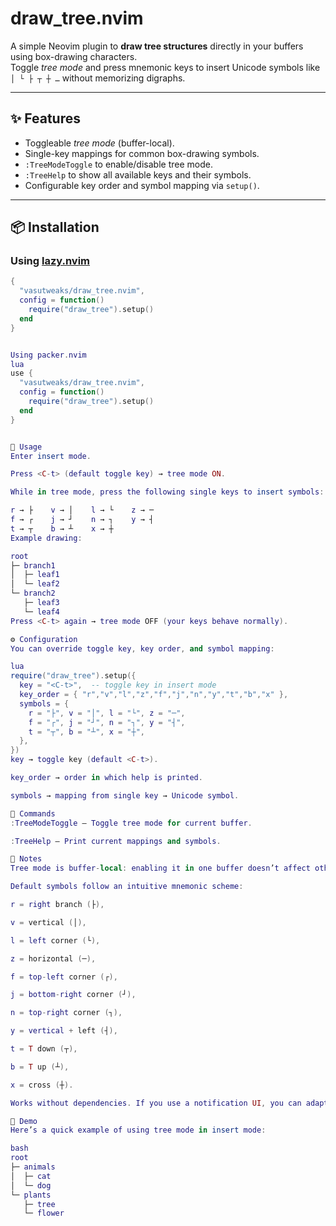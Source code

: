 # draw_tree.nvim

A simple Neovim plugin to **draw tree structures** directly in your buffers using box-drawing characters.  
Toggle *tree mode* and press mnemonic keys to insert Unicode symbols like `│ └ ├ ┬ ┼ …` without memorizing digraphs.

---

## ✨ Features

- Toggleable *tree mode* (buffer-local).
- Single-key mappings for common box-drawing symbols.
- `:TreeModeToggle` to enable/disable tree mode.
- `:TreeHelp` to show all available keys and their symbols.
- Configurable key order and symbol mapping via `setup()`.

---

## 📦 Installation

### Using [lazy.nvim](https://github.com/folke/lazy.nvim)

```lua
{
  "vasutweaks/draw_tree.nvim",
  config = function()
    require("draw_tree").setup()
  end
}


Using packer.nvim
lua
use {
  "vasutweaks/draw_tree.nvim",
  config = function()
    require("draw_tree").setup()
  end
}


🚀 Usage
Enter insert mode.

Press <C-t> (default toggle key) → tree mode ON.

While in tree mode, press the following single keys to insert symbols:

r → ├    v → │    l → └    z → ─
f → ┌    j → ┘    n → ┐    y → ┤
t → ┬    b → ┴    x → ┼
Example drawing:

root
├─ branch1
│  ├─ leaf1
│  └─ leaf2
└─ branch2
   ├─ leaf3
   └─ leaf4
Press <C-t> again → tree mode OFF (your keys behave normally).

⚙️ Configuration
You can override toggle key, key order, and symbol mapping:

lua
require("draw_tree").setup({
  key = "<C-t>",  -- toggle key in insert mode
  key_order = { "r","v","l","z","f","j","n","y","t","b","x" },
  symbols = {
    r = "├", v = "│", l = "└", z = "─",
    f = "┌", j = "┘", n = "┐", y = "┤",
    t = "┬", b = "┴", x = "┼",
  },
})
key → toggle key (default <C-t>).

key_order → order in which help is printed.

symbols → mapping from single key → Unicode symbol.

📖 Commands
:TreeModeToggle — Toggle tree mode for current buffer.

:TreeHelp — Print current mappings and symbols.

🔧 Notes
Tree mode is buffer-local: enabling it in one buffer doesn’t affect others.

Default symbols follow an intuitive mnemonic scheme:

r = right branch (├),

v = vertical (│),

l = left corner (└),

z = horizontal (─),

f = top-left corner (┌),

j = bottom-right corner (┘),

n = top-right corner (┐),

y = vertical + left (┤),

t = T down (┬),

b = T up (┴),

x = cross (┼).

Works without dependencies. If you use a notification UI, you can adapt the echo function.

📸 Demo
Here’s a quick example of using tree mode in insert mode:

bash
root
├─ animals
│  ├─ cat
│  └─ dog
└─ plants
   ├─ tree
   └─ flower


